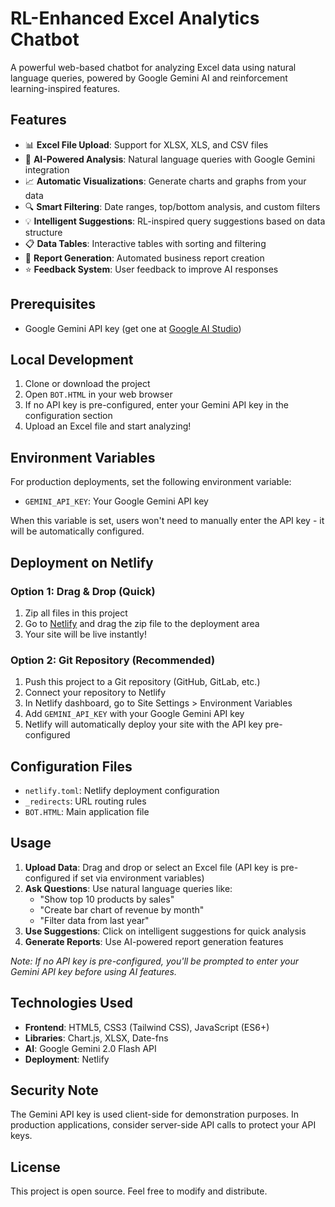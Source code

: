 # RL-Enhanced Excel Analytics Chatbot

A powerful web-based chatbot for analyzing Excel data using natural language queries, powered by Google Gemini AI and reinforcement learning-inspired features.

## Features

- 📊 **Excel File Upload**: Support for XLSX, XLS, and CSV files
- 🤖 **AI-Powered Analysis**: Natural language queries with Google Gemini integration
- 📈 **Automatic Visualizations**: Generate charts and graphs from your data
- 🔍 **Smart Filtering**: Date ranges, top/bottom analysis, and custom filters
- 💡 **Intelligent Suggestions**: RL-inspired query suggestions based on data structure
- 📋 **Data Tables**: Interactive tables with sorting and filtering
- 📝 **Report Generation**: Automated business report creation
- ⭐ **Feedback System**: User feedback to improve AI responses

## Prerequisites

- Google Gemini API key (get one at [Google AI Studio](https://makersuite.google.com/app/apikey))

## Local Development

1. Clone or download the project
2. Open `BOT.HTML` in your web browser
3. If no API key is pre-configured, enter your Gemini API key in the configuration section
4. Upload an Excel file and start analyzing!

## Environment Variables

For production deployments, set the following environment variable:

- `GEMINI_API_KEY`: Your Google Gemini API key

When this variable is set, users won't need to manually enter the API key - it will be automatically configured.

## Deployment on Netlify

### Option 1: Drag & Drop (Quick)
1. Zip all files in this project
2. Go to [Netlify](https://app.netlify.com/) and drag the zip file to the deployment area
3. Your site will be live instantly!

### Option 2: Git Repository (Recommended)
1. Push this project to a Git repository (GitHub, GitLab, etc.)
2. Connect your repository to Netlify
3. In Netlify dashboard, go to Site Settings > Environment Variables
4. Add `GEMINI_API_KEY` with your Google Gemini API key
5. Netlify will automatically deploy your site with the API key pre-configured

## Configuration Files

- `netlify.toml`: Netlify deployment configuration
- `_redirects`: URL routing rules
- `BOT.HTML`: Main application file

## Usage

1. **Upload Data**: Drag and drop or select an Excel file (API key is pre-configured if set via environment variables)
2. **Ask Questions**: Use natural language queries like:
   - "Show top 10 products by sales"
   - "Create bar chart of revenue by month"
   - "Filter data from last year"
3. **Use Suggestions**: Click on intelligent suggestions for quick analysis
4. **Generate Reports**: Use AI-powered report generation features

*Note: If no API key is pre-configured, you'll be prompted to enter your Gemini API key before using AI features.*

## Technologies Used

- **Frontend**: HTML5, CSS3 (Tailwind CSS), JavaScript (ES6+)
- **Libraries**: Chart.js, XLSX, Date-fns
- **AI**: Google Gemini 2.0 Flash API
- **Deployment**: Netlify

## Security Note

The Gemini API key is used client-side for demonstration purposes. In production applications, consider server-side API calls to protect your API keys.

## License

This project is open source. Feel free to modify and distribute.